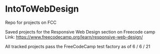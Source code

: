 # IntoToWebDesign
Repo for projects on FCC

Saved projects for the Responsive Web Design section on Freecode camp<br />
Link: https://www.freecodecamp.org/learn/responsive-web-design/

All tracked projects pass the FreeCodeCamp test factory as of 6 / 6 / 21

